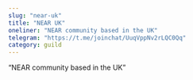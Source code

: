 ```yaml
---
slug: "near-uk"
title: "NEAR UK"
oneliner: "NEAR community based in the UK"
telegram: "https://t.me/joinchat/UuqVppNv2rLQC0Qq"
category: guild
---
```


“NEAR community based in the UK”

